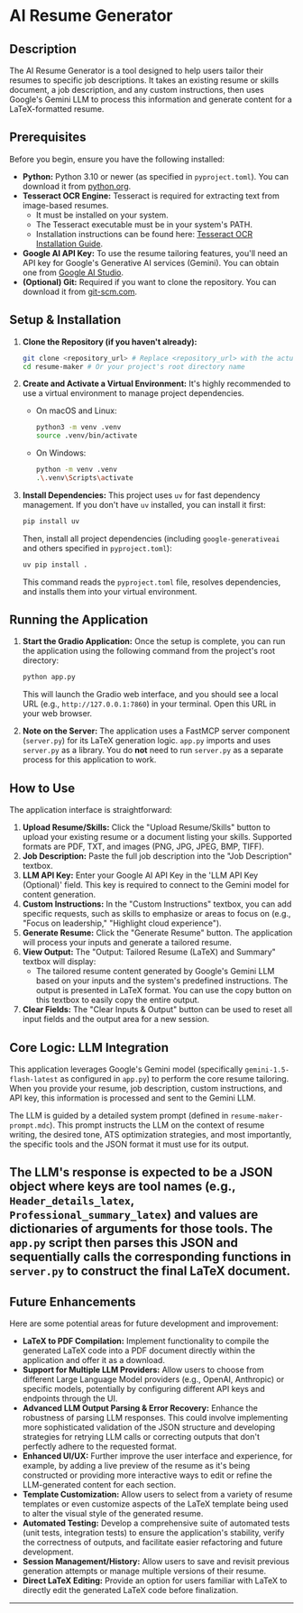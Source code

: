 # AI Resume Generator

## Description

The AI Resume Generator is a tool designed to help users tailor their resumes to specific job descriptions. It takes an existing resume or skills document, a job description, and any custom instructions, then uses Google's Gemini LLM to process this information and generate content for a LaTeX-formatted resume.

## Prerequisites

Before you begin, ensure you have the following installed:

*   **Python:** Python 3.10 or newer (as specified in `pyproject.toml`). You can download it from [python.org](https://www.python.org/downloads/).
*   **Tesseract OCR Engine:** Tesseract is required for extracting text from image-based resumes.
    *   It must be installed on your system.
    *   The Tesseract executable must be in your system's PATH.
    *   Installation instructions can be found here: [Tesseract OCR Installation Guide](https://tesseract-ocr.github.io/tessdoc/Installation.html).
*   **Google AI API Key:** To use the resume tailoring features, you'll need an API key for Google's Generative AI services (Gemini). You can obtain one from [Google AI Studio](https://aistudio.google.com/).
*   **(Optional) Git:** Required if you want to clone the repository. You can download it from [git-scm.com](https://git-scm.com/downloads).

## Setup & Installation

1.  **Clone the Repository (if you haven't already):**
    ```bash
    git clone <repository_url> # Replace <repository_url> with the actual URL
    cd resume-maker # Or your project's root directory name
    ```

2.  **Create and Activate a Virtual Environment:**
    It's highly recommended to use a virtual environment to manage project dependencies.

    *   On macOS and Linux:
        ```bash
        python3 -m venv .venv
        source .venv/bin/activate
        ```
    *   On Windows:
        ```bash
        python -m venv .venv
        .\.venv\Scripts\activate
        ```

3.  **Install Dependencies:**
    This project uses `uv` for fast dependency management. If you don't have `uv` installed, you can install it first:
    ```bash
    pip install uv
    ```
    Then, install all project dependencies (including `google-generativeai` and others specified in `pyproject.toml`):
    ```bash
    uv pip install .
    ```
    This command reads the `pyproject.toml` file, resolves dependencies, and installs them into your virtual environment.

## Running the Application

1.  **Start the Gradio Application:**
    Once the setup is complete, you can run the application using the following command from the project's root directory:
    ```bash
    python app.py
    ```
    This will launch the Gradio web interface, and you should see a local URL (e.g., `http://127.0.0.1:7860`) in your terminal. Open this URL in your web browser.

2.  **Note on the Server:**
    The application uses a FastMCP server component (`server.py`) for its LaTeX generation logic. `app.py` imports and uses `server.py` as a library. You do **not** need to run `server.py` as a separate process for this application to work.

## How to Use

The application interface is straightforward:

1.  **Upload Resume/Skills:** Click the "Upload Resume/Skills" button to upload your existing resume or a document listing your skills. Supported formats are PDF, TXT, and images (PNG, JPG, JPEG, BMP, TIFF).
2.  **Job Description:** Paste the full job description into the "Job Description" textbox.
3.  **LLM API Key:** Enter your Google AI API Key in the 'LLM API Key (Optional)' field. This key is required to connect to the Gemini model for content generation.
4.  **Custom Instructions:** In the "Custom Instructions" textbox, you can add specific requests, such as skills to emphasize or areas to focus on (e.g., "Focus on leadership," "Highlight cloud experience").
5.  **Generate Resume:** Click the "Generate Resume" button. The application will process your inputs and generate a tailored resume.
6.  **View Output:** The "Output: Tailored Resume (LaTeX) and Summary" textbox will display:
    *   The tailored resume content generated by Google's Gemini LLM based on your inputs and the system's predefined instructions. The output is presented in LaTeX format.
    You can use the copy button on this textbox to easily copy the entire output.
7.  **Clear Fields:** The "Clear Inputs & Output" button can be used to reset all input fields and the output area for a new session.

## Core Logic: LLM Integration

This application leverages Google's Gemini model (specifically `gemini-1.5-flash-latest` as configured in `app.py`) to perform the core resume tailoring. When you provide your resume, job description, custom instructions, and API key, this information is processed and sent to the Gemini LLM.

The LLM is guided by a detailed system prompt (defined in `resume-maker-prompt.mdc`). This prompt instructs the LLM on the context of resume writing, the desired tone, ATS optimization strategies, and most importantly, the specific tools and the JSON format it must use for its output.

The LLM's response is expected to be a JSON object where keys are tool names (e.g., `Header_details_latex`, `Professional_summary_latex`) and values are dictionaries of arguments for those tools. The `app.py` script then parses this JSON and sequentially calls the corresponding functions in `server.py` to construct the final LaTeX document.
---

## Future Enhancements

Here are some potential areas for future development and improvement:

*   **LaTeX to PDF Compilation:** Implement functionality to compile the generated LaTeX code into a PDF document directly within the application and offer it as a download.
*   **Support for Multiple LLM Providers:** Allow users to choose from different Large Language Model providers (e.g., OpenAI, Anthropic) or specific models, potentially by configuring different API keys and endpoints through the UI.
*   **Advanced LLM Output Parsing & Error Recovery:** Enhance the robustness of parsing LLM responses. This could involve implementing more sophisticated validation of the JSON structure and developing strategies for retrying LLM calls or correcting outputs that don't perfectly adhere to the requested format.
*   **Enhanced UI/UX:** Further improve the user interface and experience, for example, by adding a live preview of the resume as it's being constructed or providing more interactive ways to edit or refine the LLM-generated content for each section.
*   **Template Customization:** Allow users to select from a variety of resume templates or even customize aspects of the LaTeX template being used to alter the visual style of the generated resume.
*   **Automated Testing:** Develop a comprehensive suite of automated tests (unit tests, integration tests) to ensure the application's stability, verify the correctness of outputs, and facilitate easier refactoring and future development.
*   **Session Management/History:** Allow users to save and revisit previous generation attempts or manage multiple versions of their resume.
*   **Direct LaTeX Editing:** Provide an option for users familiar with LaTeX to directly edit the generated LaTeX code before finalization.
---
